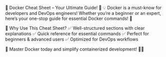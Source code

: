 🚢 Docker Cheat Sheet – Your Ultimate Guide! 🐳
💡 Docker is a must-know for developers and DevOps engineers! Whether you’re a beginner or an expert, here’s your one-stop guide for essential Docker commands! 📌

🎯 Why Use This Cheat Sheet?
✅ Well-structured sections with clear explanations
✅ Quick reference for essential commands
✅ Perfect for beginners & advanced users
✅ Optimized for DevOps workflows

🚀 Master Docker today and simplify containerized development! 🐳💙
